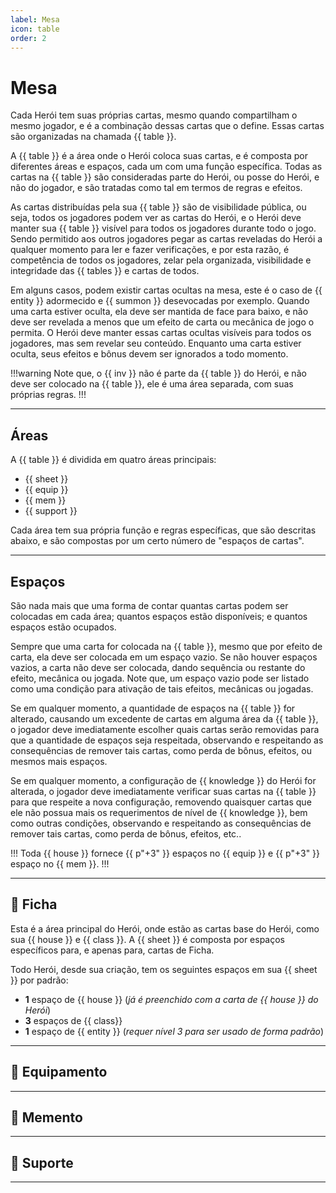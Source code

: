 ```yaml
---
label: Mesa
icon: table
order: 2
---
```


# Mesa


Cada Herói tem suas próprias cartas, mesmo quando compartilham o mesmo jogador, e é a combinação dessas cartas que o define. Essas cartas são organizadas na chamada {{ table }}.

A {{ table }} é a área onde o Herói coloca suas cartas, e é composta por diferentes áreas e espaços, cada um com uma função específica. Todas as cartas na {{ table }} são consideradas parte do Herói, ou posse do Herói, e não do jogador, e são tratadas como tal em termos de regras e efeitos.

As cartas distribuídas pela sua {{ table }} são de visibilidade pública, ou seja, todos os jogadores podem ver as cartas do Herói, e o Herói deve manter sua {{ table }} visível para todos os jogadores durante todo o jogo. Sendo permitido aos outros jogadores pegar as cartas reveladas do Herói a qualquer momento para ler e fazer verificações, e por esta razão, é competência de todos os jogadores, zelar pela organizada, visibilidade e integridade das {{ tables }} e cartas de todos.

Em alguns casos, podem existir cartas ocultas na mesa, este é o caso de {{ entity }} adormecido e {{ summon }} desevocadas por exemplo. Quando uma carta estiver oculta, ela deve ser mantida de face para baixo, e não deve ser revelada a menos que um efeito de carta ou mecânica de jogo o permita. O Herói deve manter essas cartas ocultas visíveis para todos os jogadores, mas sem revelar seu conteúdo. Enquanto uma carta estiver oculta, seus efeitos e bônus devem ser ignorados a todo momento.

!!!warning
Note que, o {{ inv }} não é parte da {{ table }} do Herói, e não deve ser colocado na {{ table }}, ele é uma área separada, com suas próprias regras.
!!!

---

## Áreas

A {{ table }} é dividida em quatro áreas principais:

* {{ sheet }}
* {{ equip }}
* {{ mem }}
* {{ support }}

Cada área tem sua própria função e regras específicas, que são descritas abaixo, e são compostas por um certo número de "espaços de cartas".

---

## Espaços

São nada mais que uma forma de contar quantas cartas podem ser colocadas em cada área; quantos espaços estão disponíveis; e quantos espaços estão ocupados.

Sempre que uma carta for colocada na {{ table }}, mesmo que por efeito de carta, ela deve ser colocada em um espaço vazio. Se não houver espaços vazios, a carta não deve ser colocada, dando sequência ou restante do efeito, mecânica ou jogada. Note que, um espaço vazio pode ser listado como uma condição para ativação de tais efeitos, mecânicas ou jogadas.

Se em qualquer momento, a quantidade de espaços na {{ table }} for alterado, causando um excedente de cartas em alguma área da {{ table }}, o jogador deve imediatamente escolher quais cartas serão removidas para que a quantidade de espaços seja respeitada, observando e respeitando as consequências de remover tais cartas, como perda de bônus, efeitos, ou mesmos mais espaços.

Se em qualquer momento, a configuração de {{ knowledge }} do Herói for alterada, o jogador deve imediatamente verificar suas cartas na {{ table }} para que respeite a nova configuração, removendo quaisquer cartas que ele não possua mais os requerimentos de nível de {{ knowledge }}, bem como outras condições, observando e respeitando as consequências de remover tais cartas, como perda de bônus, efeitos, etc..

!!!
Toda {{ house }} fornece {{ p"+3" }} espaços no {{ equip }} e {{ p"+3" }} espaço no {{ mem }}.
!!!

---

## <span class="icon"></span> Ficha

Esta é a área principal do Herói, onde estão as cartas base do Herói, como sua {{ house }} e {{ class }}. A {{ sheet }} é composta por espaços específicos para, e apenas para, cartas de Ficha.

Todo Herói, desde sua criação, tem os seguintes espaços em sua {{ sheet }} por padrão:

* **1** espaço de {{ house }} (_já é preenchido com a carta de {{ house }} do Herói_)
* **3** espaços de {{ class}}
* **1** espaço de {{ entity }} (_requer nível 3 para ser usado de forma padrão_)

---

## <span class="icon"></span> Equipamento

---

## <span class="icon"></span> Memento

---

## <span class="icon"></span> Suporte

---
